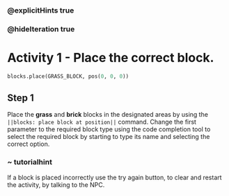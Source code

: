 ### @explicitHints true
### @hideIteration true 
# Activity 1 - Place the correct block.

```python
blocks.place(GRASS_BLOCK, pos(0, 0, 0))
```

## Step 1
Place the **grass** and **brick** blocks in the designated areas by using the `||blocks: place block at position||` command. Change the first parameter to the required block type 
using the code completion tool to select the required block by starting to type its name and selecting the correct option.
### ~ tutorialhint 
If a block is placed incorrectly use the try again button, to clear and restart the activity, by talking to the NPC. 
